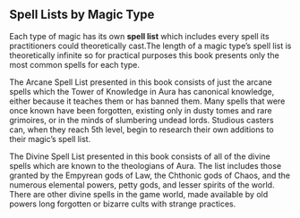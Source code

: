 ## Spell Lists by Magic Type

Each type of magic has its own **spell list** which includes every spell its practitioners could theoretically cast.The length of a magic type’s spell list is theoretically infinite so for practical purposes this book presents only the most common spells for each type.

The Arcane Spell List presented in this book consists of just the arcane spells which the Tower of Knowledge in Aura has canonical knowledge, either because it teaches them or has banned them. Many spells that were once known have been forgotten, existing only in dusty tomes and rare grimoires, or in the minds of slumbering undead lords. Studious casters can, when they reach 5th level, begin to research their own additions to their magic’s spell list.

The Divine Spell List presented in this book consists of all of the divine spells which are known to the theologians of Aura. The list includes those granted by the Empyrean gods of Law, the Chthonic gods of Chaos, and the numerous elemental powers, petty gods, and lesser spirits of the world. There are other divine spells in the game world, made available by old powers long forgotten or bizarre cults with strange practices.
